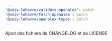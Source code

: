 ```yaml
---
'@univ-lehavre/validate-openalex': patch
'@univ-lehavre/fetch-openalex': patch
'@univ-lehavre/openalex-types': patch
---
```


Ajout des fichiers de CHANGELOG et de LICENSE
